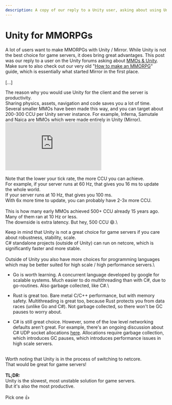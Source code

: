 ```yaml
---
description: A copy of our reply to a Unity user, asking about using Unity for MMOs
---
```


# Unity for MMORPGs

A lot of users want to make MMORPGs with Unity / Mirror. While Unity is not the best choice for game servers, it does bring great advantages. This post was our reply to a user on the Unity forums asking about [MMOs & Unity](https://forum.unity.com/threads/mmo-server-with-unity.1410480/#post-8868246). Make sure to also check out our very old "[How to make an MMORPG](https://noobtuts.com/articles/how-to-make-a-mmorpg)" guide, which is essentially what started Mirror in the first place.\
\
\[...]

The reason why you would use Unity for the client and the server is productivity.\
Sharing physics, assets, navigation and code saves you a lot of time.\
Several smaller MMOs have been made this way, and you can target about 200-300 CCU per Unity server instance. For example, Inferna, Samutale and Naica are MMOs which were made entirely in Unity (Mirror).\
[![](https://forum.unity.com/proxy.php?image=https%3A%2F%2Fuser-images.githubusercontent.com%2F16416509%2F178149040-b54e0fa1-3c41-4925-8428-efd0526f8d44.jpg\&hash=06e9b9a127560446c7522abeb8b17e09)](https://forum.unity.com/proxy.php?image=https%3A%2F%2Fuser-images.githubusercontent.com%2F16416509%2F178149040-b54e0fa1-3c41-4925-8428-efd0526f8d44.jpg\&hash=06e9b9a127560446c7522abeb8b17e09)\
\
Note that the lower your tick rate, the more CCU you can achieve.\
For example, if your server runs at 60 Hz, that gives you 16 ms to update the whole world.\
If your server runs at 10 Hz, that gives you 100 ms.\
With 6x more time to update, you can probably have 2-3x more CCU.\
\
This is how many early MMOs achieved 500+ CCU already 15 years ago.\
Many of them ran at 10 Hz or less.\
The downside is extra latency. But hey, 500 CCU :smile:.\


Keep in mind that Unity is not a great choice for game servers if you care about robustness, stability, scale.\
C# standalone projects (outside of Unity) can run on netcore, which is significantly faster and more stable.\
\
Outside of Unity you also have more choices for programming languages which may be better suited for high scale / high performance servers.\


* Go is worth learning. A concurrent language developed by google for scalable systems. Much easier to do multithreading than with C#, due to go-routines. Also garbage collected, like C#.\

* Rust is great too. Bare metal C/C++ performance, but with memory safety. Multithreading is great too, because Rust protects you from data races (unlike Go and C#). Not garbage collected, so there won't be GC pauses to worry about.
* C# is still great choice. However, some of the low level networking defaults aren't great. For example, there's an ongoing discussion about C# UDP socket allocations [here](https://github.com/dotnet/runtime/issues/30797). Allocations require garbage collection, which introduces GC pauses, which introduces performance issues in high scale servers.

\
Worth noting that Unity is in the process of switching to netcore.\
That would be great for game servers!\
\
**TL;DR:**\
Unity is the slowest, most unstable solution for game servers.\
But it's also the most productive.\
\
Pick one :thumbsup:
